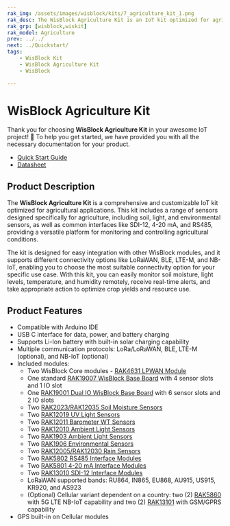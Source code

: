 ```yaml
---
rak_img: /assets/images/wisblock/kits/7_agriculture_kit_1.png
rak_desc: The WisBlock Agriculture Kit is an IoT kit optimized for agricultural applications which includes soil, light, and environment sensors as well as common interfaces like SDI-12, 4-20mA and RS485. It also supports different connectivity options like LoRaWAN, BLE, LTE-M, and NB-IoT.
rak_grp: [wisblock,wiskit]
rak_model: Agriculture
prev: ../../
next: ../Quickstart/
tags:
    - WisBlock Kit
    - WisBlock Agriculture Kit
    - WisBlock

---
```


# WisBlock Agriculture Kit

Thank you for choosing **WisBlock Agriculture Kit** in your awesome IoT project! 🎉 To help you get started, we have provided you with all the necessary documentation for your product.

* [Quick Start Guide](../Quickstart/)
* [Datasheet](../Datasheet/)

## Product Description

The **WisBlock Agriculture Kit** is a comprehensive and customizable IoT kit optimized for agricultural applications. This kit includes a range of sensors designed specifically for agriculture, including soil, light, and environmental sensors, as well as common interfaces like SDI-12, 4-20&nbsp;mA, and RS485, providing a versatile platform for monitoring and controlling agricultural conditions.

The kit is designed for easy integration with other WisBlock modules, and it supports different connectivity options like LoRaWAN, BLE, LTE-M, and NB-IoT, enabling you to choose the most suitable connectivity option for your specific use case. With this kit, you can easily monitor soil moisture, light levels, temperature, and humidity remotely, receive real-time alerts, and take appropriate action to optimize crop yields and resource use.

## Product Features

- Compatible with Arduino IDE
- USB C interface for data, power, and battery charging
- Supports Li-Ion battery with built-in solar charging capability
- Multiple communication protocols: LoRa/LoRaWAN, BLE, LTE-M (optional), and NB-IoT (optional)
- Included modules:
    - Two WisBlock Core modules - [RAK4631 LPWAN Module](/Product-Categories/WisBlock/RAK4631/Quickstart/)
    - One standard [RAK19007 WisBlock Base Board](/Product-Categories/WisBlock/RAK19007/Quickstart/) with 4 sensor slots and 1 IO slot
    - One [RAK19001 Dual IO WisBlock Base Board](/Product-Categories/WisBlock/RAK19001/Overview/) with 6 sensor slots and 2 IO slots
    - Two [RAK2023/RAK12035 Soil Moisture Sensors](/Product-Categories/WisBlock/RAK12035/Quickstart/)
    - Two [RAK12019 UV Light Sensors](/Product-Categories/WisBlock/RAK12019/Quickstart/)
    - Two [RAK12011 Barometer WT Sensors](/Product-Categories/WisBlock/RAK12011/Quickstart/)
    - Two [RAK12010 Ambient Light Sensors](/Product-Categories/WisBlock/RAK12010/Quickstart/)
    - Two [RAK1903 Ambient Light Sensors](/Product-Categories/WisBlock/RAK1903/Quickstart/)
    - Two [RAK1906 Environmental Sensors](/Product-Categories/WisBlock/RAK1906/Quickstart/)
    - Two [RAK12005/RAK12030 Rain Sensors](/Product-Categories/WisBlock/RAK12005/Quickstart/)
    - Two [RAK5802 RS485 Interface Modules](/Product-Categories/WisBlock/RAK5802/Quickstart/)
    - Two [RAK5801 4-20&nbsp;mA Interface Modules](/Product-Categories/WisBlock/RAK5801/Quickstart/)
    - Two [RAK13010 SDI-12 Interface Modules](/Product-Categories/WisBlock/RAK13010/Overview/)
    - LoRaWAN supported bands: RU864, IN865, EU868, AU915, US915, KR920, and AS923
    - (Optional) Cellular variant dependent on a country: two (2) [RAK5860](/Product-Categories/WisBlock/RAK5860/Quickstart/) with 5G LTE NB-IoT capability and two (2) [RAK13101](/Product-Categories/WisBlock/RAK13101/Quickstart/) with GSM/GPRS capability
- GPS built-in on Cellular modules